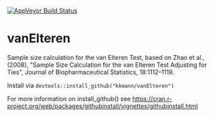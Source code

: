 [![AppVeyor Build Status](https://ci.appveyor.com/api/projects/status/github/kkmann/vanElteren?branch=master&svg=true)](https://ci.appveyor.com/project/kkmann/vanElteren)

# vanElteren
Sample size calculation for the van Elteren Test, based on Zhao et al., (2008), "Sample Size Calculation for the van Elteren Test Adjusting for Ties", Journal of Biopharmaceutical Statistics, 18:1112–1119.

Install via ```devtools::install_github("kkmann/vanElteren")```

For more information on install_github() see https://cran.r-project.org/web/packages/githubinstall/vignettes/githubinstall.html
